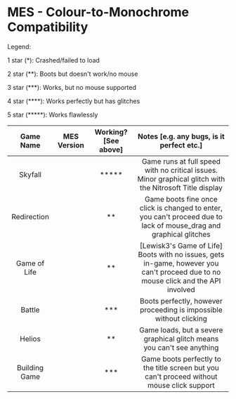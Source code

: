 # MES - Colour-to-Monochrome Compatibility

Legend:

1 star (*): Crashed/failed to load

2 star (**): Boots but doesn't work/no mouse

3 star (***): Works, but no mouse supported

4 star (****): Works perfectly but has glitches

5 star (*****): Works flawlessly

|Game Name|MES Version|Working? [See above]|Notes [e.g. any bugs, is it perfect etc.]|
|:-------:|:---------:|:------------------:|:---------------------------------------:|
|Skyfall| |*****|Game runs at full speed with no critical issues. Minor graphical glitch with the Nitrosoft Title display|
|Redirection| |**|Game boots fine once click is changed to enter, you can't proceed due to lack of mouse_drag and graphical glitches|
|Game of Life| |**|[Lewisk3's Game of Life] Boots with no issues, gets in-game, however you can't proceed due to no mouse click and the API involved|
|Battle| |***|Boots perfectly, however proceeding is impossible without clicking|
|Helios| |**|Game loads, but a severe graphical glitch means you can't see anything|
|Building Game| |***|Game boots perfectly to the title screen but you can't proceed without mouse click support|
